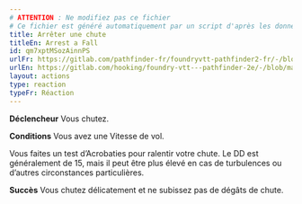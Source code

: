 ```yaml
---
# ATTENTION : Ne modifiez pas ce fichier
# Ce fichier est généré automatiquement par un script d'après les données du module Foundry VTT officiel et de sa traduction
title: Arrêter une chute
titleEn: Arrest a Fall
id: qm7xptMSozAinnPS
urlFr: https://gitlab.com/pathfinder-fr/foundryvtt-pathfinder2-fr/-/blob/master/data/actions/qm7xptMSozAinnPS.htm
urlEn: https://gitlab.com/hooking/foundry-vtt---pathfinder-2e/-/blob/master/packs/data/actions.db/arrest-a-fall.json
layout: actions
type: reaction
typeFr: Réaction
---
```

**Déclencheur** Vous chutez.

**Conditions** Vous avez une Vitesse de vol.

Vous faites un test d’Acrobaties pour ralentir votre chute. Le DD est généralement de 15, mais il peut être plus élevé en cas de turbulences ou d’autres circonstances particulières.

**Succès** Vous chutez délicatement et ne subissez pas de dégâts de chute.
